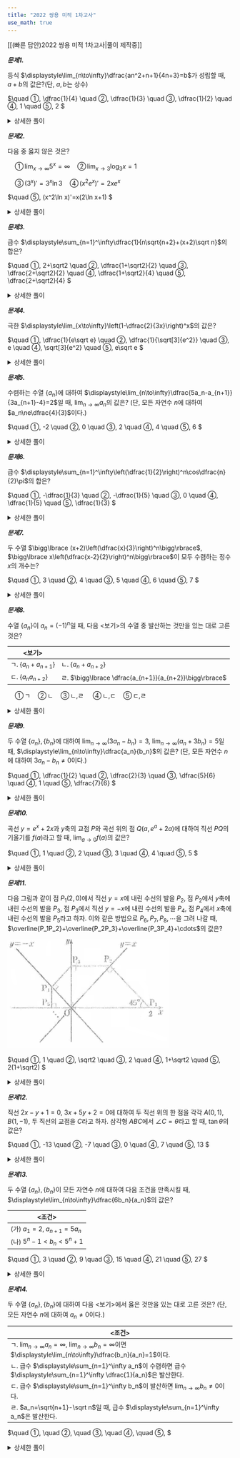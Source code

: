 ```yaml
---
title: "2022 쌍용 미적 1차고사"
use_math: true
---
```



[[(빠른 답안)2022 쌍용 미적 1차고사|풀이 제작중]]

***문제1.***

등식 $\displaystyle\lim_{n\to\infty}\dfrac{an^2+n+1}{4n+3}=b$가 성립할 때, $a+b$의 값은?(단, $a, b$는 상수)

$\quad ①\, \dfrac{1}{4}
\quad ②\, \dfrac{1}{3}
\quad ③\, \dfrac{1}{2}
\quad ④\, 1
\quad ⑤\, 2
$ 
<details> 
  <summary>상세한 풀이</summary> 
   <p><img src="/assets/.png"/></p>
 </details>



***문제2.***

다음 중 옳지 않은 것은? 

$\quad ①\, \displaystyle\lim_{x\to\infty}5^x=\infty
\quad ②\, \displaystyle\lim_{x\to3}\log_3x=1$

$\quad ③\, (3^x)'=3^x\ln3
\quad ④\, (x^2e^x)'=2xe^x$

$\quad ⑤\, (x^2\ln x)'=x(2\ln x+1)
$ 
<details> 
  <summary>상세한 풀이</summary> 
   <p><img src="/assets/.png"/></p>
 </details>



***문제3.***

급수 $\displaystyle\sum_{n=1}^\infty\dfrac{1}{n\sqrt{n+2}+(x+2)\sqrt n}$의 합은? 

$\quad ①\, 2+\sqrt2
\quad ②\, \dfrac{1+\sqrt2}{2}
\quad ③\, \dfrac{2+\sqrt2}{2}
\quad ④\, \dfrac{1+\sqrt2}{4}
\quad ⑤\, \dfrac{2+\sqrt2}{4}
$ 
<details> 
  <summary>상세한 풀이</summary> 
   <p><img src="/assets/.png"/></p>
 </details>



***문제4.***

극한 $\displaystyle\lim_{x\to\infty}\left(1-\dfrac{2}{3x}\right)^x$의 값은? 

$\quad ①\, \dfrac{1}{e\sqrt e}
\quad ②\, \dfrac{1}{\sqrt[3]{e^2}}
\quad ③\, e
\quad ④\, \sqrt[3]{e^2}
\quad ⑤\, e\sqrt e
$ 
<details> 
  <summary>상세한 풀이</summary> 
   <p><img src="/assets/.png"/></p>
 </details>



***문제5.***

수렴하는 수열 $\lbrace a_n\rbrace$에 대하여 $\displaystyle\lim_{n\to\infty}\dfrac{5a_n-a_{n+1}}{3a_{n+1}-4}=2$일 때, $\displaystyle\lim_{n\to\infty}a_n$의 값은? (단, 모든 자연수 $n$에 대하여 $a_n\ne\dfrac{4}{3}$이다.) 

$\quad ①\, -2
\quad ②\, 0
\quad ③\, 2
\quad ④\, 4
\quad ⑤\, 6
$ 
<details> 
  <summary>상세한 풀이</summary> 
   <p><img src="/assets/.png"/></p>
 </details>



***문제6.***

급수 $\displaystyle\sum_{n=1}^\infty\left(\dfrac{1}{2}\right)^n\cos\dfrac{n}{2}\pi$의 합은? 

$\quad ①\, -\dfrac{1}{3}
\quad ②\, -\dfrac{1}{5}
\quad ③\, 0
\quad ④\, \dfrac{1}{5}
\quad ⑤\, \dfrac{1}{3}
$ 
<details> 
  <summary>상세한 풀이</summary> 
   <p><img src="/assets/.png"/></p>
 </details>



***문제7.***

두 수열 $\bigg\lbrace (x+2)\left(\dfrac{x}{3}\right)^n\bigg\rbrace$, $\bigg\lbrace x\left(\dfrac{x-2}{2}\right)^n\bigg\rbrace$이 모두 수렴하는 정수 $x$의 개수는?

$\quad ①\, 3
\quad ②\, 4
\quad ③\, 5
\quad ④\, 6
\quad ⑤\, 7
$ 
<details> 
  <summary>상세한 풀이</summary> 
   <p><img src="/assets/.png"/></p>
 </details>



***문제8.***

수열 $\lbrace a_n\rbrace$이 $a_n=(-1)^n$일 때, 다음 $<$보기$>$의 수열 중 발산하는 것만을 있는 대로 고른 것은?

|$<$보기$>$| |
|---|---|
|ㄱ. $\lbrace a_n+a_{n+1}\rbrace$|ㄴ. $\lbrace a_n+a_{n+2}\rbrace$|
|ㄷ. $\lbrace a_na_{n+2}\rbrace$| ㄹ. $\bigg\lbrace \dfrac{a_{n+1}}{a_{n+2}}\bigg\rbrace$|


$\quad ①\,$ㄱ$\quad ②\,$ㄴ$\quad ③\,$ㄴ,ㄹ
$\quad ④\,$ㄴ,ㄷ$\quad ⑤\,$ㄷ,ㄹ
 
<details> 
  <summary>상세한 풀이</summary> 
   <p><img src="/assets/.png"/></p>
 </details>



***문제9.***

두 수열 $\lbrace a_n\rbrace, \lbrace b_n\rbrace$에 대하여 $\displaystyle\lim_{n\to\infty}(3a_n-b_n)=3$, $\displaystyle\lim_{n\to\infty}(a_n+3b_n)=5$일 때, $\displaystyle\lim_{n\to\infty}\dfrac{a_n}{b_n}$의 값은? (단, 모든 자연수 $n$에 대하여 $3a_n-b_n\ne0$이다.) 

$\quad ①\, \dfrac{1}{2}
\quad ②\, \dfrac{2}{3}
\quad ③\, \dfrac{5}{6}
\quad ④\, 1
\quad ⑤\, \dfrac{7}{6}
$ 
<details> 
  <summary>상세한 풀이</summary> 
   <p><img src="/assets/.png"/></p>
 </details>



***문제10.***

곡선 $y=e^x+2x$과 $y$축의 교점 $P$와 곡선 위의 점 $Q(a, e^a+2a)$에 대하여 직선 $PQ$의 기울기를 $f(a)$라고 할 때, $\displaystyle\lim_{a\to0}f(a)$의 값은? 

$\quad ①\, 1
\quad ②\, 2
\quad ③\, 3
\quad ④\, 4
\quad ⑤\, 5
$ 
<details> 
  <summary>상세한 풀이</summary> 
   <p><img src="/assets/.png"/></p>
 </details>



***문제11.***

다음 그림과 같이 점 $P_1(2, 0)$에서 직선 $y=x$에 내린 수선의 발을 $P_2$, 점 $P_2$에서 $y$축에 내린 수선의 발을 $P_3$, 점 $P_3$에서 직선 $y=-x$에 내린 수선의 발을 $P_4$, 점 $P_4$에서 $x$축에 내린 수선의 발을 $P_5$라고 하자.
이와 같은 방법으로 $P_6, P_7, P_8, \cdots$을 그려 나갈 때, $\overline{P_1P_2}+\overline{P_2P_3}+\overline{P_3P_4}+\cdots$의 값은?

<img src="/assets/Pasted image 20231223164321.png"/>

$\quad ①\, 1
\quad ②\, \sqrt2
\quad ③\, 2
\quad ④\, 1+\sqrt2
\quad ⑤\, 2(1+\sqrt2)
$ 
<details> 
  <summary>상세한 풀이</summary> 
   <p><img src="/assets/.png"/></p>
 </details>



***문제12.***

직선 $2x-y+1=0$, $3x+5y+2=0$에 대하여 두 직선 위의 한 점을 각각 $A(0, 1), B(1, -1)$, 두 직선의 교점을 $C$라고 하자. 삼각형 $ABC$에서 $\angle C=\theta$라고 할 때, $\tan\theta$의 값은? 

$\quad ①\, -13
\quad ②\, -7
\quad ③\, 0
\quad ④\, 7
\quad ⑤\, 13
$ 
<details> 
  <summary>상세한 풀이</summary> 
   <p><img src="/assets/.png"/></p>
 </details>



***문제13.***

두 수열 $\lbrace a_n\rbrace, \lbrace b_n\rbrace$이 모든 자연수 $n$에 대하여 다음 조건을 만족시킬 때, $\displaystyle\lim_{n\to\infty}\dfrac{6b_n}{a_n}$의 값은? 

|$<$조건$>$|
|---|
|(가) $a_1=2$, $a_{n+1}=5a_n$|
|(나) $5^n-1<b_n<5^n+1$|

$\quad ①\, 3
\quad ②\, 9
\quad ③\, 15
\quad ④\, 21
\quad ⑤\, 27
$ 
<details> 
  <summary>상세한 풀이</summary> 
   <p><img src="/assets/.png"/></p>
 </details>

***문제14.***

두 수열 $\lbrace a_n\rbrace, \lbrace b_n\rbrace$에 대하여 다음 $<$보기$>$에서 옳은 것만을 있는 대로 고른 것은? (단, 모든 자연수 $n$에 대하여 $a_n\ne0$이다.) 

|$<$조건$>$|
|---|
|ㄱ. $\displaystyle\lim_{n\to\infty}a_n=\infty$, $\displaystyle\lim_{n\to\infty}b_n=\infty$이면 $\displaystyle\lim_{n\to\infty}\dfrac{b_n}{a_n}=1$이다.|
|ㄴ. 급수 $\displaystyle\sum_{n=1}^\infty a_n$이 수렴하면 급수 $\displaystyle\sum_{n=1}^\infty \dfrac{1}{a_n}$은 발산한다.|
|ㄷ. 급수 $\displaystyle\sum_{n=1}^\infty b_n$이 발산하면 $\displaystyle\lim_{n\to\infty}b_n\ne0$이다.|
|ㄹ. $a_n=\sqrt{n+1}-\sqrt n$일 때, 급수 $\displaystyle\sum_{n=1}^\infty a_n$은 발산한다.|

$\quad ①\, 
\quad ②\, 
\quad ③\, 
\quad ④\, 
\quad ⑤\, 
$ 
<details> 
  <summary>상세한 풀이</summary> 
   <p><img src="/assets/.png"/></p>
 </details>



